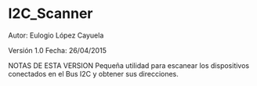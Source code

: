 # I2C_Scanner

Autor: Eulogio López Cayuela

Versión 1.0    Fecha: 26/04/2015


NOTAS DE ESTA VERSION
 Pequeña utilidad para escanear los dispositivos conectados en el Bus I2C y obtener sus direcciones.
 
